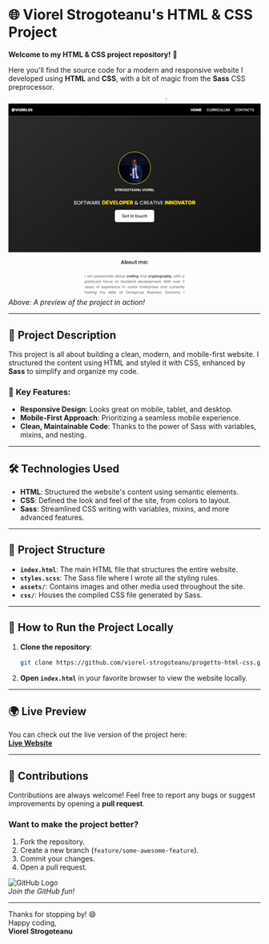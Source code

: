 # 🌐 Viorel Strogoteanu's HTML & CSS Project

**Welcome to my HTML & CSS project repository!** 🎉

Here you'll find the source code for a modern and responsive website I developed using **HTML** and **CSS**, with a bit of magic from the **Sass** CSS preprocessor. 

![Website Preview](./assets/img/preview/landing.png)  
*Above: A preview of the project in action!*

---

## 📝 Project Description

This project is all about building a clean, modern, and mobile-first website. I structured the content using HTML and styled it with CSS, enhanced by **Sass** to simplify and organize my code.

### 🎯 **Key Features:**
- **Responsive Design**: Looks great on mobile, tablet, and desktop.
- **Mobile-First Approach**: Prioritizing a seamless mobile experience.
- **Clean, Maintainable Code**: Thanks to the power of Sass with variables, mixins, and nesting.

---

## 🛠️ **Technologies Used**

- **HTML**: Structured the website's content using semantic elements.
- **CSS**: Defined the look and feel of the site, from colors to layout.
- **Sass**: Streamlined CSS writing with variables, mixins, and more advanced features.

---

## 📂 **Project Structure**

- **`index.html`**: The main HTML file that structures the entire website.
- **`styles.scss`**: The Sass file where I wrote all the styling rules.
- **`assets/`**: Contains images and other media used throughout the site.
- **`css/`**: Houses the compiled CSS file generated by Sass.

---

## 🚀 **How to Run the Project Locally**

1. **Clone the repository**:  
   ```bash
   git clone https://github.com/viorel-strogoteanu/progetto-html-css.git
   ```
2. **Open `index.html`** in your favorite browser to view the website locally.

---

## 🌍 **Live Preview**

You can check out the live version of the project here:  
[**Live Website**](https://viorelss.github.io/html-css-s2i/)  


---

## 🤝 **Contributions**

Contributions are always welcome! Feel free to report any bugs or suggest improvements by opening a **pull request**.  

### Want to make the project better?  
1. Fork the repository.  
2. Create a new branch (`feature/some-awesome-feature`).  
3. Commit your changes.  
4. Open a pull request.  

![GitHub Logo](https://via.placeholder.com/150x50)  
*Join the GitHub fun!*

---

Thanks for stopping by! 😄  
Happy coding,  
**Viorel Strogoteanu**  
